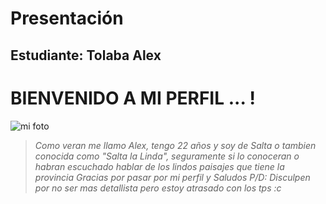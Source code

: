 # Presentación

## Estudiante: Tolaba Alex

# BIENVENIDO A MI PERFIL ... !
![mi foto](foto.jpeg)

>*Como veran me llamo Alex, tengo 22 años y soy de Salta o tambien conocida como "Salta la Linda", seguramente si lo conoceran o habran escuchado hablar de los lindos paisajes que tiene la provincia*
>*Gracias por pasar por mi perfil y Saludos*
>*P/D: Disculpen por no ser mas detallista pero estoy atrasado con los tps :c* 

